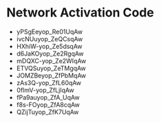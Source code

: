# Network Activation Code
* yPSgEeyop_Re01UqAw
* ivcNUuyop_ZeQCsqAw
* HXhiW-yop_Ze5dsqAw
* d6JaKOyop_Ze2RgqAw
* mDQXC-yop_Ze2WIqAw
* ETVQSuyop_ZeTMgqAw
* JOMZBeyop_ZfPbMqAw
* zAs3Q-yop_ZfL60qAw
* 0flmV-yop_ZfLjIqAw
* fPa9auyop_ZfA_UqAw
* f8s-FOyop_ZfA8cqAw
* QZijTuyop_ZfK7UqAw